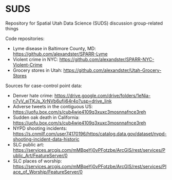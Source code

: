 # SUDS
Repository for Spatial Utah Data Science (SUDS) discussion group-related things

Code repositories:

* Lyme disease in Baltimore County, MD: https://github.com/alexandster/SPARR-Lyme
* Violent crime in NYC: https://github.com/alexandster/SPARR-NYC-Violent-Crime
* Grocery stores in Utah: https://github.com/alexandster/Utah-Grocery-Stores

Sources for case-control point data:

* Denver hate crime: https://drive.google.com/drive/folders/1eNia-n7yV_eiTKJs_XrNVb6ufji64r4o?usp=drive_link
* Adverse tweets in the contiguous US: https://uofu.box.com/s/cub4wje4109q3xuxc3mosnnafnce3reh
* Sudden oak death in California: https://uofu.box.com/s/cub4wje4109q3xuxc3mosnnafnce3reh
* NYPD shooting incidents: https://s.cnmilf.com/user74170196/https/catalog.data.gov/dataset/nypd-shooting-incident-data-historic
* SLC public art: https://services.arcgis.com/mMBpeYj0vPFotzbe/ArcGIS/rest/services/Public_Art/FeatureServer/0
* SLC places of worship: https://services.arcgis.com/mMBpeYj0vPFotzbe/ArcGIS/rest/services/Place_of_Worship/FeatureServer/0 


